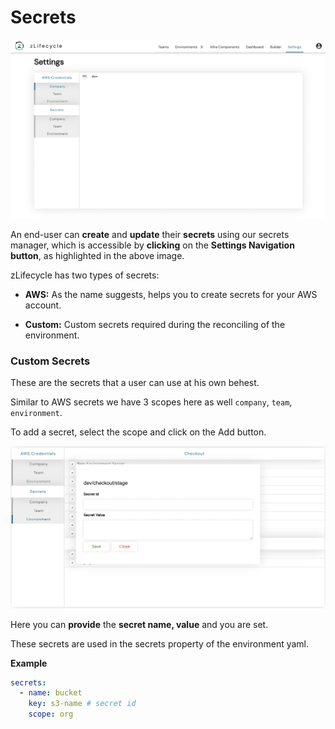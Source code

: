 # Secrets

![secrets](assets/images/secrets.png "Secrets")

An end-user can **create** and **update** their **secrets** using our secrets manager, which is accessible by **clicking** on the **Settings Navigation button**, as highlighted in the above image.

zLifecycle has two types of secrets:
* **AWS:** As the name suggests, helps you to create secrets for your AWS account.
   
* **Custom:** Custom secrets required during the reconciling of the environment.

### Custom Secrets

These are the secrets that a user can use at his own behest.

Similar to AWS secrets we have 3 scopes here as well `company`, `team`, `environment`.

To add a secret, select the scope and click on the Add button.

![custom-secrets](assets/images/custom-secrets.png "custom-secrets")

Here you can **provide** the **secret name, value** and you are set.

These secrets are used in the secrets property of the environment yaml.

**Example**
```yaml
secrets:
  - name: bucket
    key: s3-name # secret id
    scope: org
```
